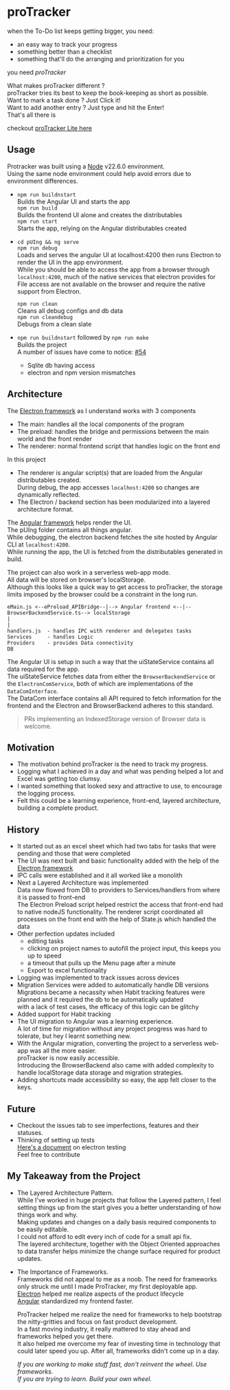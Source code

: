# proTracker

when the To-Do list keeps getting bigger, you need:

* an easy way to track your progress
* something better than a checklist
* something that'll do the arranging and prioritization for you

you need _proTracker_  

What makes proTracker different ?  
proTracker tries its best to keep the book-keeping as short as possible.  
Want to mark a task done ? Just Click it!  
Want to add another entry ? Just type and hit the Enter!  
That's all there is

checkout [proTracker Lite here](https://madhaven.github.io/proTracker/)  

## Usage

Protracker was built using a [Node](https://nodejs.org/) v22.6.0 environment.  
Using the same node environment could help avoid errors due to environment differences.  

* `npm run buildnstart`  
  Builds the Angular UI and starts the app  
  `npm run build`  
  Builds the frontend UI alone and creates the distributables  
  `npm run start`  
  Starts the app, relying on the Angular distributables created  
* `cd pUIng && ng serve`  
  `npm run debug`  
  Loads and serves the angular UI at localhost:4200 then runs Electron to render the UI in the app environment.  
  While you should be able to access the app from a browser through `localhost:4200`, much of the native services that electron provides for File access are not available on the browser and require the native support from Electron.  
  
  `npm run clean`  
  Cleans all debug configs and db data  
  `npm run cleandebug`  
  Debugs from a clean slate  
* `npm run buildnstart` followed by `npm run make`  
  Builds the project  
  A number of issues have come to notice: [#54](https://github.com/madhaven/proTracker/issues/54)  
  * Sqlite db having access  
  * electron and npm version mismatches  

## Architecture

The [Electron framework](https://www.electronjs.org/) as I understand works with 3 components  

* The main: handles all the local components of the program  
* The preload: handles the bridge and permissions between the main world and the front render
* The renderer: normal frontend script that handles logic on the front end

In this project

* The renderer is angular script(s) that are loaded from the Angular distributables created.  
  During debug, the app accesses `localhost:4200` so changes are dynamically reflected.
* The Electron / backend section has been modularized into a layered architecture format.

The [Angular framework](https://angular.io/) helps render the UI.  
The pUIng folder contains all things angular.  
While debugging, the electron backend fetches the site hosted by Angular CLI at `localhost:4200`.  
While running the app, the UI is fetched from the distributables generated in build.  

The project can also work in a serverless web-app mode.  
All data will be stored on browser's localStorage.  
Although this looks like a quick way to get access to proTracker, the storage limits imposed by the browser could be a constraint in the long run.  

```text
eMain.js <--ePreload_APIBridge--|--> Angular frontend <--|--BrowserBackendService.ts--> localStorage
|
|
handlers.js  - handles IPC with renderer and delegates tasks
Services     - handles Logic
Providers    - provides Data connectivity
DB
```

The Angular UI is setup in such a way that the uiStateService contains all data required for the app.  
The uiStateService fetches data from either the `BrowserBackendService` or the `ElectronComService`, both of which are implementations of the `DataComInterface`.  
The DataCom interface contains all API required to fetch information for the frontend and the Electron and BrowserBackend adheres to this standard.
> PRs implementing an IndexedStorage version of Browser data is welcome.  

## Motivation

* The motivation behind proTracker is the need to track my progress.  
* Logging what I achieved in a day and what was pending helped a lot and Excel was getting too clumsy.  
* I wanted something that looked sexy and attractive to use, to encourage the logging process.  
* Felt this could be a learning experience, front-end, layered architecture, building a complete product.  

## History

* It started out as an excel sheet which had two tabs for tasks that were pending and those that were completed  
* The UI was next built and basic functionality added with the help of the [Electron framework](https://www.electronjs.org/)  
* IPC calls were established and it all worked like a monolith
* Next a Layered Architecture was implemented  
  Data now flowed from DB to providers to Services/handlers from where it is passed to front-end  
  The Electron Preload script helped restrict the access that front-end had to native nodeJS functionality.
  The renderer script coordinated all processes on the front end with the help of State.js which handled the data  
* Other perfection updates included
  * editing tasks
  * clicking on project names to autofill the project input, this keeps you up to speed
  * a timeout that pulls up the Menu page after a minute
  * Export to excel functionality
* Logging was implemented to track issues across devices  
* Migration Services were added to automatically handle DB versions  
  Migrations became a necassity when Habit tracking features were planned and it required the db to be automatically updated  
  with a lack of test cases, the efficacy of this logic can be glitchy  
* Added support for Habit tracking
* The UI migration to Angular was a learning experience.  
  A lot of time for migration without any project progress was hard to tolerate, but hey I learnt something new.
* With the Angular migration, converting the project to a serverless web-app was all the more easier.  
  proTracker is now easily accessible.  
  Introducing the BrowserBackend also came with added complexity to handle localStorage data storage and migration strategies.  
* Adding shortcuts made accessibility so easy, the app felt closer to the keys.  

## Future

* Checkout the issues tab to see imperfections, features and their statuses.  
* Thinking of setting up tests  
  [Here's a document](https://www.electronjs.org/docs/latest/tutorial/automated-testing) on electron testing  
  Feel free to contribute

## My Takeaway from the Project

* The Layered Architecture Pattern.  
  While I've worked in huge projects that follow the Layered pattern, I feel setting things up from the start gives you a better understanding of how things work and why.  
  Making updates and changes on a daily basis required components to be easily editable.  
  I could not afford to edit every inch of code for a small api fix.  
  The layered architecture, together with the Object Oriented approaches to data transfer helps minimize the change surface required for product updates.  
* The Importance of Frameworks.  
  Frameworks did not appeal to me as a noob.
  The need for frameworks only struck me until I made ProTracker, my first deployable app.  
  [Electron](https://www.electronjs.org/) helped me realize aspects of the product lifecycle  
  [Angular](https://angular.io/) standardized my frontend faster.

  ProTracker helped me realize the need for frameworks to help bootstrap the nitty-gritties and focus on fast product development.  
  In a fast moving industry, it really mattered to stay ahead and frameworks helped you get there.  
  It also helped me overcome my fear of investing time in technology that could later speed you up. After all, frameworks didn't come up in a day.  

  _If you are working to make stuff fast, don't reinvent the wheel. Use frameworks._  
  _If you are trying to learn. Build your own wheel._
